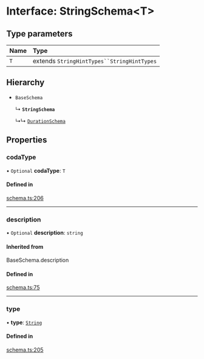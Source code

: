 # Interface: StringSchema<T\>

## Type parameters

| Name | Type |
| :------ | :------ |
| `T` | extends `StringHintTypes``StringHintTypes` |

## Hierarchy

- `BaseSchema`

  ↳ **`StringSchema`**

  ↳↳ [`DurationSchema`](DurationSchema.md)

## Properties

### codaType

• `Optional` **codaType**: `T`

#### Defined in

[schema.ts:206](https://github.com/coda/packs-sdk/blob/main/schema.ts#L206)

___

### description

• `Optional` **description**: `string`

#### Inherited from

BaseSchema.description

#### Defined in

[schema.ts:75](https://github.com/coda/packs-sdk/blob/main/schema.ts#L75)

___

### type

• **type**: [`String`](../enums/ValueType.md#string)

#### Defined in

[schema.ts:205](https://github.com/coda/packs-sdk/blob/main/schema.ts#L205)
